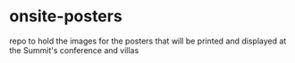 # onsite-posters
repo to hold the images for the posters that will be printed and displayed at the Summit's conference and villas
